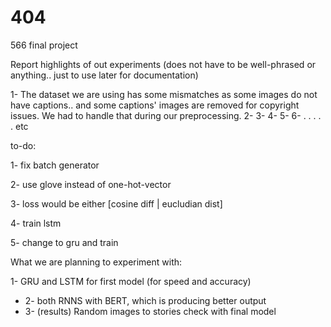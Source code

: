 # 404
566 final project




Report highlights of out experiments (does not have to be well-phrased or anything.. just to use later for documentation)

1- The dataset we are using has some mismatches as some images do not have captions.. and some captions' images are removed for copyright issues. We had to handle that during our preprocessing.
2- 
3- 
4- 
5- 
6- 
.
.
.
.
.
etc


to-do:

1- fix batch generator

2- use glove instead of one-hot-vector

3- loss would be either [cosine diff | eucludian dist]

4- train lstm

5- change to gru and train



What we are planning to experiment with:

1- GRU and LSTM for first model (for speed and accuracy)
- 2- both RNNS with BERT, which is producing better output
- 3- (results) Random images to stories check with final model

